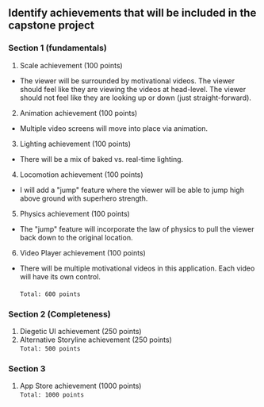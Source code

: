 ## Identify achievements that will be included in the capstone project

### Section 1 (fundamentals)

1. Scale achievement (100 points)
- The viewer will be surrounded by motivational videos.  The viewer should feel like they are viewing the videos at head-level.  The viewer should not feel like they are looking up or down (just straight-forward).
2. Animation achievement (100 points)
- Multiple video screens will move into place via animation.
3. Lighting achievement (100 points)
- There will be a mix of baked vs. real-time lighting.
4. Locomotion achievement (100 points)
- I will add a "jump" feature where the viewer will be able to jump high above ground with superhero strength.
5. Physics achievement (100 points)
- The "jump" feature will incorporate the law of physics to pull the viewer back down to the original location.
6. Video Player achievement (100 points)
- There will be multiple motivational videos in this application.  Each video will have its own control. <br>
<br> `Total: 600 points`


### Section 2 (Completeness)

1. Diegetic UI achievement (250 points)
2. Alternative Storyline achievement (250 points)
<br> `Total: 500 points`


### Section 3 

1. App Store achievement (1000 points)
<br> `Total: 1000 points`

